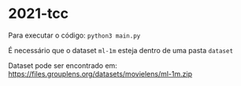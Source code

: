 # 2021-tcc
Para executar o código:
`python3 main.py`

É necessário que o dataset `ml-1m` esteja dentro de uma pasta `dataset`

Dataset pode ser encontrado em: https://files.grouplens.org/datasets/movielens/ml-1m.zip